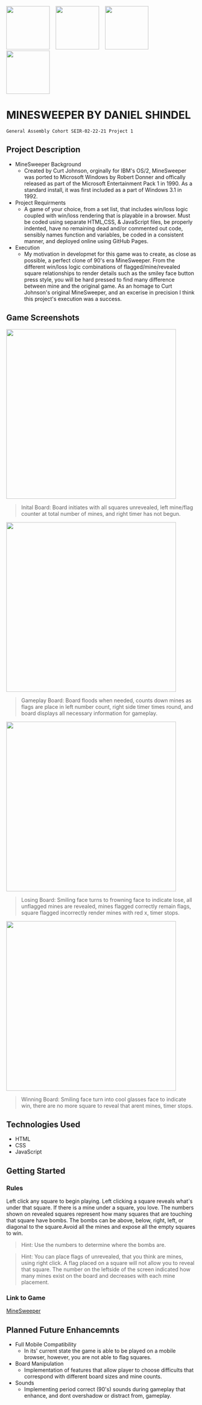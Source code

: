 <img src="https://i.imgur.com/iKGK9WJ.png" width="115vmin">&nbsp;&nbsp;&nbsp;
<img src="https://i.imgur.com/TPJhyY5.png" width="115vmin">&nbsp;&nbsp;&nbsp;
<img src="https://i.imgur.com/Zd8eUHQ.png" width="115vmin"> &nbsp;&nbsp;&nbsp;
<img  src="https://i.imgur.com/TTxdJXR.png" width="115vmin">


# MINESWEEPER BY DANIEL SHINDEL

``General Assembly Cohort SEIR-02-22-21 Project 1``

## Project Description

- MineSweeper Background
    - Created by Curt Johnson, orginally for IBM's OS/2, MineSweeper was ported to Microsoft Windows by Robert Donner and offically released as part of the Microsoft Entertainment Pack 1 in 1990. As a standard install, it was first included as a part of Windows 3.1 in 1992.
- Project Requirments
    - A game of your choice, from a set list, that includes win/loss logic coupled with win/loss rendering that is playable in a browser. Must be coded using separate HTML,CSS, & JavaScript files, be properly indented, have no remaining dead and/or commented out code, sensibly names function and variables, be coded in a consistent manner, and deployed online using GitHub Pages.
- Execution
    - My motivation in developmet for this game was to create, as close as possible, a perfect clone of 90's era MineSweeper. From the different win/loss logic combinations of flagged/mine/revealed square relationships to render details such as the smiley face button press style, you will be hard pressed to find many difference between mine and the original game. As an homage to Curt Johnson's original MineSweeper, and an excerise in precision I think this project's execution was a success.

## Game Screenshots
<img  src="https://i.imgur.com/i2742Ms.png" width="450vmin">

> Inital Board: Board initiates with all squares unrevealed, left mine/flag counter at total number of mines, and right timer has not begun.

<img  src="https://i.imgur.com/nJYGvDc.png" width="450vmin">

> Gameplay Board: Board floods when needed, counts down mines as flags are place in left number count, right side timer times round, and board displays all necessary information for gameplay.

<img  src="https://i.imgur.com/FbWsNli.png" width="450vmin">

> Losing Board: Smiling face turns to frowning face to indicate lose, all unflagged mines are revealed, mines flagged correctly remain flags, square flagged incorrectly render mines with red x, timer stops.

<img  src="https://i.imgur.com/nkR5wgf.png" width="450vmin">

> Winning Board: Smiling face turn into cool glasses face to indicate win, there are no more square to reveal that arent mines, timer stops.

## Technologies Used

- HTML
- CSS
- JavaScript

## Getting Started

### Rules

Left click any square to begin playing. Left clicking a square reveals what's under that square. If there is a mine under a square, you love. The numbers shown on revealed squares represent how many squares that are touching that square have bombs. The bombs can be above, below, right, left, or diagonal to the square.Avoid all the mines and expose all the empty squares to win.
> Hint: Use the numbers to determine where the bombs are.

> Hint: You can place flags of unrevealed, that you think are mines, using right click. A flag placed on a square will not allow you to reveal that square. The number on the leftside of the screen indicated how many mines exist on the board and decreases with each mine placement.


### Link to Game

[MineSweeper](https://danny-shindel.github.io/MineSweeper/)

## Planned Future Enhancemnts

- Full Mobile Compatibility
    - In its' current state the game is able to be played on a mobile browser, however, you are not able to flag squares.
- Board Manipulation
    - Implementation of features that allow player to choose difficults that correspond with different board sizes and mine counts.
- Sounds
    - Implementing period correct (90's) sounds during gameplay that enhance, and dont overshadow or distract from, gameplay.



